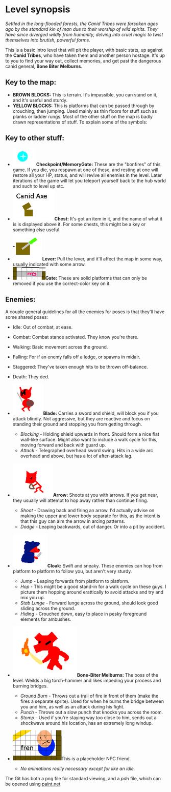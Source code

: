 # Level synopsis
_Settled in the long-flooded forests, the Canid Tribes were forsaken ages ago by the standard kin of man due to their worship of wild spirits. They have since diverged wildly from humanity, delving into cruel magic to twist themselves into brutish, powerful forms._

This is a basic intro level that will pit the player, with basic stats, up against the __Canid Tribes__, who have taken them and another person hostage. It's up to you to find your way out, collect memories, and get past the dangerous canid general, __Bone Biter Melburns__.

## Key to the map:
* __BROWN BLOCKS:__ This is terrain. It's impassible, you can stand on it, and it's useful and sturdy.
* __YELLOW BLOCKS:__ This is platforms that can be passed through by crouching, then jumping. Used mainly as thin floors for stuff such as planks or ladder rungs.
Most of the other stuff on the map is badly drawn representations of stuff. To explain some of the symbols:

## Key to other stuff:
* ![](./RestPoint.png) __Checkpoint/MemoryGate:__ These are the "bonfires" of this game. If you die, you respawn at one of these, and resting at one will restore all your HP, status, and will revive all enemies in the level. Later iterations of the game will let you teleport yourself back to the hub world and such to level up etc.
* ![](./Chest.png)__Chest:__ It's got an item in it, and the name of what it is is displayed above it. For some chests, this might be a key or something else useful.
* ![](./Switch.png)__Lever:__ Pull the lever, and it'll affect the map in some way, usually indicated with some arrow.
* ![](./Gate.png)__Gate:__ These are solid platforms that can only be removed if you use the correct-color key on it.

## Enemies:
A couple general guidelines for all the enemies for poses is that they'll have some shared poses:
* Idle: Out of combat, at ease.
* Combat: Combat stance activated. They know you're there.
* Walking: Basic movement across the ground.
* Falling: For if an enemy falls off a ledge, or spawns in midair.
* Staggered: They've taken enough hits to be thrown off-balance.
* Death: They ded.


* ![](./Sword.png)__Blade:__ Carries a sword and shield, will block you if you attack blindly. Not aggressive, but they are reactive and focus on standing their ground and stopping you from getting through.
  * _Blocking_ - Holding shield upwards in front. Should form a nice flat wall-like surface. Might also want to include a walk cycle for this, moving forward and back with guard up.
  * _Attack_ - Telegraphed overhead sword swing. Hits in a wide arc overhead and above, but has a lot of after-attack lag.
* ![](./arrow.png)__Arrow:__ Shoots at you with arrows. If you get near, they usually will attempt to hop away rather than continue firing.
  * _Shoot_ - Drawing back and firing an arrow. I'd actually advise on making the upper and lower body separate for this, as the intent is that this guy can aim the arrow in arcing patterns.
  * _Dodge_ - Leaping backwards, out of danger. Or into a pit by accident. 
* ![](./cloak.png)__Cloak:__ Swift and sneaky. These enemies can hop from platform to platform to follow you, but aren't very sturdy.
  * _Jump_ - Leaping forwards from platform to platform.
  * _Hop_ - This might be a good stand-in for a walk cycle on these guys. I picture them hopping around erattically to avoid attacks and try and mix you up.
  * _Stab Lunge_ - Forward lunge across the ground, should look good sliding across the ground.
  * _Hiding_ - Crouched down, easy to place in pesky foreground elements for ambushes.
* ![](./bonebiter.png)__Bone-Biter Melburns:__ The boss of the level. Weilds a big torch-hammer and likes impeding your process and burning bridges.
  * _Ground Burn_ - Throws out a trail of fire in front of them (make the fires a separate sprite). Used for when he burns the bridge between you and him, as well as an attack during his fight.
  * _Punch_ - Throws out a slow punch that knocks you across the room.
  * _Stomp_ - Used if you're staying way too close to him, sends out a shockwave around his location, has an extremely long windup.

* ![](./fren.png)This is a placeholder NPC friend.
  * _No animations really necessary except for like an idle._

The Git has both a png file for standard viewing, and a *pdn* file, which can be opened using [paint.net](https://www.getpaint.net/)
